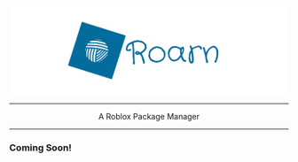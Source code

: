 <p align="center">
<img alt="Roarn Banner" src="./assets/banner.png">
</p>
<hr>
<p align="center">
A Roblox Package Manager
</p>
<hr>
<h3> Coming Soon!</h3>
